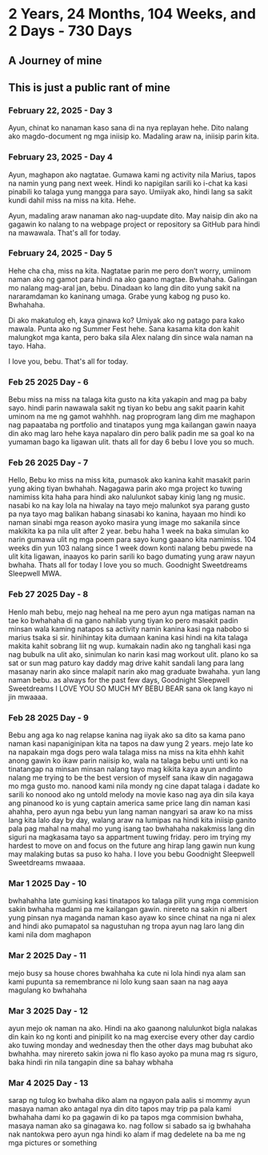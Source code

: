 # 2 Years, 24 Months, 104 Weeks, and 2 Days - 730 Days

## A Journey of mine

## This is just a public rant of mine



### February 22, 2025 - Day 3
Ayun, chinat ko nanaman kaso sana di na nya replayan hehe. Dito nalang ako magdo-document ng mga iniisip ko. Madaling araw na, iniisip parin kita.

### February 23, 2025 - Day 4
Ayun, maghapon ako nagtatae. Gumawa kami ng activity nila Marius, tapos na namin yung pang next week. Hindi ko napigilan sarili ko i-chat ka kasi pinabili ko talaga yung mangga para sayo. Umiiyak ako, hindi lang sa sakit kundi dahil miss na miss na kita. Hehe. 

Ayun, madaling araw nanaman ako nag-uupdate dito. May naisip din ako na gagawin ko nalang to na webpage project or repository sa GitHub para hindi na mawawala. That's all for today.

### February 24, 2025 - Day 5
Hehe cha cha, miss na kita. Nagtatae parin me pero don’t worry, umiinom naman ako ng gamot para hindi na ako gaano magtae. Bwhahaha. Galingan mo nalang mag-aral jan, bebu. Dinadaan ko lang din dito yung sakit na nararamdaman ko kaninang umaga. Grabe yung kabog ng puso ko. Bwhahaha.

Di ako makatulog eh, kaya ginawa ko? Umiyak ako ng patago para kako mawala. Punta ako ng Summer Fest hehe. Sana kasama kita don kahit malungkot mga kanta, pero baka sila Alex nalang din since wala naman na tayo. Haha. 

I love you, bebu. That's all for today.

### Feb 25 2025 Day - 6
Bebu miss na miss na talaga kita gusto na kita yakapin and mag pa baby sayo. hindi parin nawawala sakit ng tiyan ko bebu ang sakit paarin
kahit uminom na me ng gamot wahhhh. nag proprogram lang dim me maghapon nag papaataba ng portfolio and tinatapos yung mga kailangan gawin
naaya din ako mag laro hehe kaya napalaro din pero balik padin me sa goal ko na yumaman bago ka ligawan ulit. thats all for day 6 bebu I love you so much.

### Feb 26 2025 Day - 7
Hello, Bebu ko miss na miss kita, pumasok ako kanina kahit masakit parin yung aking tiyan bwhahah. Nagagawa parin ako mga project ko tuwing namimiss kita haha para hindi ako nalulunkot sabay kinig lang ng music. nasabi ko na kay lola na hiwalay na tayo mejo malunkot sya parang gusto    
pa nya tayo mag balikan habang sinasabi ko kanina, hayaan mo hindi ko naman sinabi mga reason ayoko masira yung image mo sakanila since makikita
ka pa nila ulit after 2 year. bebu haha 1 week na baka simulan ko narin gumawa ulit ng mga poem para sayo kung gaaano kita namimiss. 104 weeks din yun 103 nalang since 1 week down konti nalang bebu pwede na ulit kita ligawan, inaayos ko parin sarili ko bago dumating yung araw nayun bwhaha.
Thats all for today I love you so much. Goodnight Sweetdreams Sleepwell MWA.

### Feb 27 2025 Day - 8
Henlo mah bebu, mejo nag heheal na me pero ayun nga matigas naman na tae ko bwhahaha di na gano nahilab yung tiyan ko pero masakit padin minsan
wala kaming natapos sa activity namin kanina kasi nga nabobo si marius tsaka si sir. hinihintay kita dumaan kanina kasi hindi na kita talaga makita 
kahit sobrang liit ng wup. kumakain nadin ako ng tanghali kasi nga nag bubulk na ulit ako, sinimulan ko narin kasi mag workout ulit. plano ko sa sat or sun 
mag paturo kay daddy mag drive kahit sandali lang para lang  masanay narin ako since malapit narin ako mag graduate bwahaha. yun lang naman bebu.
as always for the past few days, Goodnight Sleepwell Sweetdreams I LOVE YOU SO MUCH MY BEBU BEAR sana ok lang kayo ni jin mwaaaa.

### Feb 28 2025 Day - 9
Bebu ang aga ko nag relapse kanina nag iiyak ako sa dito sa kama pano naman kasi napaniginipan kita na tapos na daw yung 2 years. mejo late ko na napakain mga dogs pero wala talaga miss na miss na kita ehhh
kahit anong gawin ko ikaw parin naiisip ko, wala na talaga bebu unti unti ko na tinatangap na minsan minsan nalang tayo mag kikita 
kaya ayun andinto nalang me trying to be the best version of myself sana ikaw din nagagawa mo mga gusto mo. nanood kami nila mondy ng cine 
dapat talaga i dadate ko sarili ko nonood ako ng untold melody na movie kaso nag aya din sila kaya ang pinanood ko is yung captain america same price
lang din naman kasi ahahha, pero ayun nga bebu yun lang naman nangyari sa araw ko na miss lang kita lalo day by day, walang araw na lumipas na hindi kita iniisip
ganito pala pag mahal na mahal mo yung isang tao bwhahaha nakakmiss lang din siguri na magkasama tayo sa appartment tuwing friday. pero im trying my hardest
to move on and focus on the future ang hirap lang gawin nun kung may malaking butas sa puso ko haha. I love you bebu Goodnight Sleepwell Sweetdreams mwaaaa.


### Mar 1 2025 Day - 10
bwhahahha late gumising kasi tinatapos ko talaga pilit yung mga commision sakin bwhaha
madami pa me kailangan gawin. nirereto na sakin ni albert yung pinsan nya maganda naman
kaso ayaw ko since chinat na nga ni alex and hindi ako pumapatol sa nagustuhan ng tropa
ayun nag laro lang din kami nila dom maghapon

### Mar 2 2025 Day - 11
mejo busy sa house chores bwahhaha ka cute ni lola hindi nya alam san kami pupunta sa remembrance ni lolo
kung saan saan na nag aaya magulang ko bwhahaha

### Mar 3 2025 Day - 12
ayun mejo ok naman na ako. Hindi na ako gaanong nalulunkot bigla nalakas din kain ko ng konti and pinipilit ko na mag exercise 
every other day cardio ako tuwing monday and wednesday then the other days mag bubuhat ako bwhahha. may nirereto sakin jowa ni flo 
kaso ayoko pa muna mag rs siguro, baka hindi rin nila tangapin dine sa bahay wbhaha

### Mar 4 2025 Day - 13
sarap ng tulog ko bwhaha diko alam na ngayon pala aalis si mommy ayun masaya naman ako antagal nya din dito 
tapos may trip pa pala kami bwhahaha dami ko pa gagawin di ko pa tapos mga commision bwhaha, masaya naman ako 
sa ginagawa ko. nag follow si sabado sa ig bwhahaha nak nantokwa pero ayun nga hindi ko alam if mag dedelete na ba me 
ng mga pictures or something



